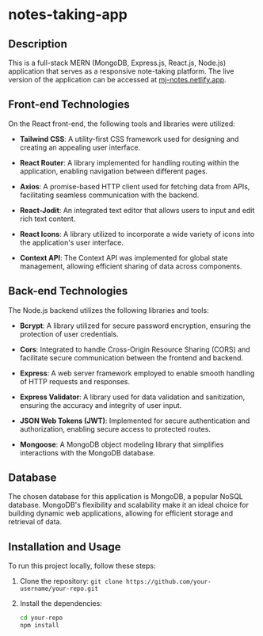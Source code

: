 # notes-taking-app

## Description

This is a full-stack MERN (MongoDB, Express.js, React.js, Node.js) application that serves as a responsive note-taking platform. The live version of the application can be accessed at [mj-notes.netlify.app]([https://mj-notes.netlify.com](https://mj-notes.netlify.app/)).

## Front-end Technologies

On the React front-end, the following tools and libraries were utilized:

- **Tailwind CSS**: A utility-first CSS framework used for designing and creating an appealing user interface.

- **React Router**: A library implemented for handling routing within the application, enabling navigation between different pages.

- **Axios**: A promise-based HTTP client used for fetching data from APIs, facilitating seamless communication with the backend.

- **React-Jodit**: An integrated text editor that allows users to input and edit rich text content.

- **React Icons**: A library utilized to incorporate a wide variety of icons into the application's user interface.

- **Context API**: The Context API was implemented for global state management, allowing efficient sharing of data across components.

## Back-end Technologies

The Node.js backend utilizes the following libraries and tools:

- **Bcrypt**: A library utilized for secure password encryption, ensuring the protection of user credentials.

- **Cors**: Integrated to handle Cross-Origin Resource Sharing (CORS) and facilitate secure communication between the frontend and backend.

- **Express**: A web server framework employed to enable smooth handling of HTTP requests and responses.

- **Express Validator**: A library used for data validation and sanitization, ensuring the accuracy and integrity of user input.

- **JSON Web Tokens (JWT)**: Implemented for secure authentication and authorization, enabling secure access to protected routes.

- **Mongoose**: A MongoDB object modeling library that simplifies interactions with the MongoDB database.

## Database

The chosen database for this application is MongoDB, a popular NoSQL database. MongoDB's flexibility and scalability make it an ideal choice for building dynamic web applications, allowing for efficient storage and retrieval of data.

## Installation and Usage

To run this project locally, follow these steps:

1. Clone the repository: `git clone https://github.com/your-username/your-repo.git`

2. Install the dependencies:

   ```bash
   cd your-repo
   npm install
